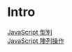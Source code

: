 # Intro
[JavaScript 型別](https://shuan-technotes.vercel.app/frontend/javascript/datatype.html)  
[JavaScript 陣列操作](https://shuan-technotes.vercel.app/frontend/javascript/array.html)  